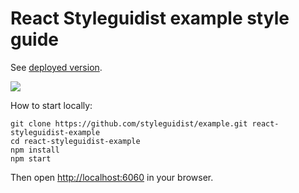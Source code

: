 # React Styleguidist example style guide

See [deployed version](http://react-styleguidist.js.org/).

![](http://wow.sapegin.me/3q0F1Y1P321k/Image%202016-04-12%20at%207.25.03%20PM.png)

How to start locally:

```
git clone https://github.com/styleguidist/example.git react-styleguidist-example
cd react-styleguidist-example
npm install
npm start
```

Then open [http://localhost:6060](http://localhost:6060) in your browser.
